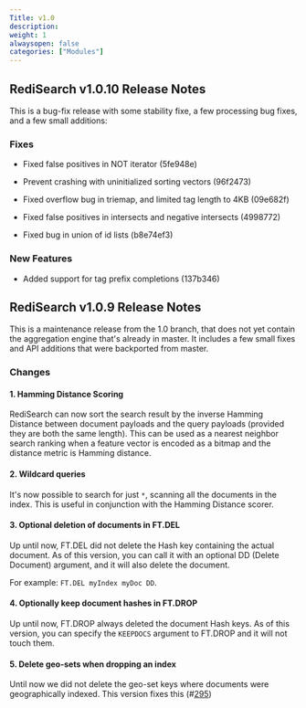 ```yaml
---
Title: v1.0
description:
weight: 1
alwaysopen: false
categories: ["Modules"]
---
```

## RediSearch v1.0.10 Release Notes

This is a bug-fix release with some stability fixe, a few processing bug fixes, and a few small additions:

### Fixes

* Fixed false positives in NOT iterator (5fe948e) 

* Prevent crashing with uninitialized sorting vectors (96f2473)

* Fixed overflow bug in triemap, and limited tag length to 4KB (09e682f)

* Fixed false positives in intersects and negative intersects (4998772) 

* Fixed bug in union of id lists (b8e74ef3)

### New Features

* Added support for tag prefix completions (137b346)

## RediSearch v1.0.9 Release Notes

This is a maintenance release from the 1.0 branch, that does not yet contain the aggregation engine that's already in master. It includes a few small fixes and API additions that were backported from master. 

### Changes

#### 1. Hamming Distance Scoring

RediSearch can now sort the search result by the inverse Hamming Distance between document payloads and the query payloads (provided they are both the same length). This can be used as a nearest neighbor search ranking when a feature vector is encoded as a bitmap and the distance metric is Hamming distance. 

#### 2. Wildcard queries

It's now possible to search for just `*`, scanning all the documents in the index. This is useful in conjunction with the Hamming Distance scorer.

#### 3. Optional deletion of documents in FT.DEL 

Up until now, FT.DEL did not delete the Hash key containing the actual document. As of this version, you can call it with an optional DD (Delete Document) argument, and it will also delete the document. 

For example: `FT.DEL myIndex myDoc DD`.

#### 4. Optionally keep document hashes in FT.DROP

Up until now, FT.DROP always deleted the document Hash keys. As of this version, you can specify the `KEEPDOCS` argument to FT.DROP and it will not touch them.

#### 5. Delete geo-sets when dropping an index

Until now we did not delete the geo-set keys where documents were geographically indexed. This version fixes this (#[295](https://github.com/RediSearch/RediSearch/issues/295))
